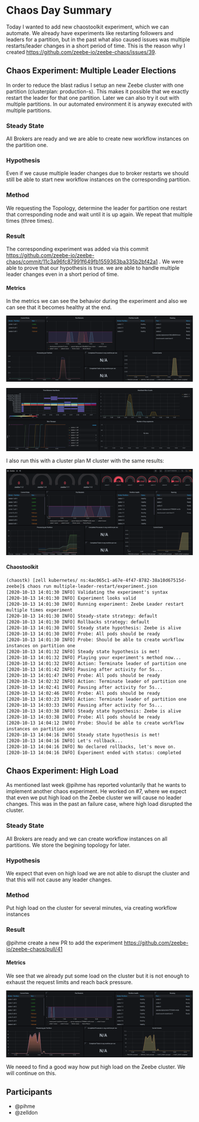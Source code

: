 # Chaos Day Summary

Today I wanted to add new chaostoolkit experiment, which we can automate.
We already have experiments like restarting followers and leaders for a partition, but in the past what also caused issues was multiple restarts/leader changes
in a short period of time. This is the reason why I created https://github.com/zeebe-io/zeebe-chaos/issues/39. 

## Chaos Experiment: Multiple Leader Elections

In order to reduce the blast radius I setup an new Zeebe cluster with one partition (clusterplan: production-s). This makes it possible that we exactly restart the leader for that one partition.
Later we can also try it out with multiple partitions. In our automated environment it is anyway executed with multiple partitions.

### Steady State

All Brokers are ready and we are able to create new workflow instances on the partition one.

### Hypothesis

Even if we cause multiple leader changes due to broker restarts we should still be able to start new workflow instances on the corresponding partition.

### Method 

We requesting the Topology, determine the leader for partition one restart that corresponding node and wait until it is up again. We repeat that multiple times (three times).

### Result

The corresponding experiment was added via this commit https://github.com/zeebe-io/zeebe-chaos/commit/11c3a96fc87991f649fb1559363ba335b2bf42a1 .
We were able to prove that our hypothesis is true. we are able to handle multiple leader changes even in a short period of time.

#### Metrics

In the metrics we can see the behavior during the experiment and also we can see that it becomes healthy at the end.

![general.png](general.png)

![atomix.png](atomix.png)

I also run this with a cluster plan M cluster with the same results:

![multiple.png](multiple.png)

#### Chaostoolkit

```
(chaostk) [zell kubernetes/ ns:4ac065c1-a67e-4f47-8782-38a10d67515d-zeebe]$ chaos run multiple-leader-restart/experiment.json 
[2020-10-13 14:01:30 INFO] Validating the experiment's syntax
[2020-10-13 14:01:30 INFO] Experiment looks valid
[2020-10-13 14:01:30 INFO] Running experiment: Zeebe Leader restart multiple times experiment
[2020-10-13 14:01:30 INFO] Steady-state strategy: default
[2020-10-13 14:01:30 INFO] Rollbacks strategy: default
[2020-10-13 14:01:30 INFO] Steady state hypothesis: Zeebe is alive
[2020-10-13 14:01:30 INFO] Probe: All pods should be ready
[2020-10-13 14:01:30 INFO] Probe: Should be able to create workflow instances on partition one
[2020-10-13 14:01:32 INFO] Steady state hypothesis is met!
[2020-10-13 14:01:32 INFO] Playing your experiment's method now...
[2020-10-13 14:01:32 INFO] Action: Terminate leader of partition one
[2020-10-13 14:01:42 INFO] Pausing after activity for 5s...
[2020-10-13 14:01:47 INFO] Probe: All pods should be ready
[2020-10-13 14:02:32 INFO] Action: Terminate leader of partition one
[2020-10-13 14:02:41 INFO] Pausing after activity for 5s...
[2020-10-13 14:02:46 INFO] Probe: All pods should be ready
[2020-10-13 14:03:23 INFO] Action: Terminate leader of partition one
[2020-10-13 14:03:33 INFO] Pausing after activity for 5s...
[2020-10-13 14:03:38 INFO] Steady state hypothesis: Zeebe is alive
[2020-10-13 14:03:38 INFO] Probe: All pods should be ready
[2020-10-13 14:04:12 INFO] Probe: Should be able to create workflow instances on partition one
[2020-10-13 14:04:16 INFO] Steady state hypothesis is met!
[2020-10-13 14:04:16 INFO] Let's rollback...
[2020-10-13 14:04:16 INFO] No declared rollbacks, let's move on.
[2020-10-13 14:04:16 INFO] Experiment ended with status: completed
```

## Chaos Experiment: High Load

As mentioned last week @pihme has reported voluntarily that he wants to implement another chaos experiment.
He worked on #7, where we expect that even we put high load on the Zeebe cluster we will cause no leader changes. This was in the past an failure case, where high load disrupted the cluster.


### Steady State

All Brokers are ready and we can create workflow instances on all partitions. We store the begining topology for later.

### Hypothesis

We expect that even on high load we are not able to disrupt the cluster and that this will not cause any leader changes.

### Method

Put high load on the cluster for several minutes, via creating workflow instances

### Result

@pihme create a new PR to add the experiment https://github.com/zeebe-io/zeebe-chaos/pull/41 


#### Metrics

We see that we already put some load on the cluster but it is not enough to exhaust the request limits and reach back pressure.

![highload](highload.png)

We neeed to find a good way how put high load on the Zeebe cluster. We will continue on this.

## Participants

  * @pihme
  * @zelldon


